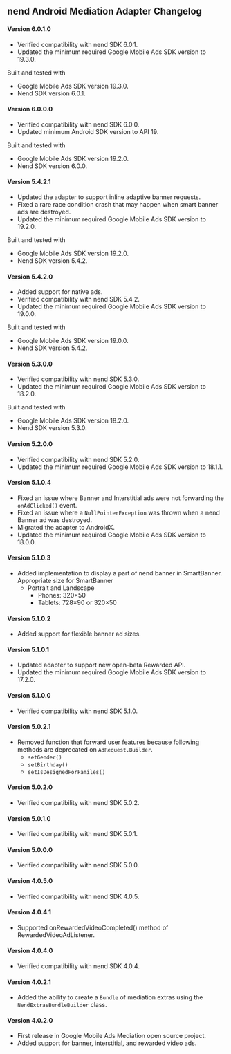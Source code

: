 ## nend Android Mediation Adapter Changelog

#### Version 6.0.1.0
- Verified compatibility with nend SDK 6.0.1.
- Updated the minimum required Google Mobile Ads SDK version to 19.3.0.

Built and tested with
- Google Mobile Ads SDK version 19.3.0.
- Nend SDK version 6.0.1.

#### Version 6.0.0.0
- Verified compatibility with nend SDK 6.0.0.
- Updated minimum Android SDK version to API 19.

Built and tested with
- Google Mobile Ads SDK version 19.2.0.
- Nend SDK version 6.0.0.

#### Version 5.4.2.1
- Updated the adapter to support inline adaptive banner requests.
- Fixed a rare race condition crash that may happen when smart banner ads are destroyed.
- Updated the minimum required Google Mobile Ads SDK version to 19.2.0.

Built and tested with
- Google Mobile Ads SDK version 19.2.0.
- Nend SDK version 5.4.2.

#### Version 5.4.2.0
- Added support for native ads.
- Verified compatibility with nend SDK 5.4.2.
- Updated the minimum required Google Mobile Ads SDK version to 19.0.0.

Built and tested with
- Google Mobile Ads SDK version 19.0.0.
- Nend SDK version 5.4.2.

#### Version 5.3.0.0
- Verified compatibility with nend SDK 5.3.0.
- Updated the minimum required Google Mobile Ads SDK version to 18.2.0.

Built and tested with
- Google Mobile Ads SDK version 18.2.0.
- Nend SDK version 5.3.0.

#### Version 5.2.0.0
- Verified compatibility with nend SDK 5.2.0.
- Updated the minimum required Google Mobile Ads SDK version to 18.1.1.

#### Version 5.1.0.4
- Fixed an issue where Banner and Interstitial ads were not forwarding the `onAdClicked()` event.
- Fixed an issue where a `NullPointerException` was thrown when a nend Banner ad was destroyed.
- Migrated the adapter to AndroidX.
- Updated the minimum required Google Mobile Ads SDK version to 18.0.0.

#### Version 5.1.0.3
- Added implementation to display a part of nend banner in SmartBanner. Appropriate size for SmartBanner
  - Portrait and Landscape
    - Phones: 320×50
    - Tablets: 728×90 or 320×50

#### Version 5.1.0.2
- Added support for flexible banner ad sizes.

#### Version 5.1.0.1
- Updated adapter to support new open-beta Rewarded API.
- Updated the minimum required Google Mobile Ads SDK version to 17.2.0.

#### Version 5.1.0.0
- Verified compatibility with nend SDK 5.1.0.

#### Version 5.0.2.1
- Removed function that forward user features because following methods are deprecated on `AdRequest.Builder`.
  - `setGender()`
  - `setBirthday()`
  - `setIsDesignedForFamiles()`

#### Version 5.0.2.0
- Verified compatibility with nend SDK 5.0.2.

#### Version 5.0.1.0
- Verified compatibility with nend SDK 5.0.1.

#### Version 5.0.0.0
- Verified compatibility with nend SDK 5.0.0.

#### Version 4.0.5.0
- Verified compatibility with nend SDK 4.0.5.

#### Version 4.0.4.1
- Supported onRewardedVideoCompleted() method of RewardedVideoAdListener.

#### Version 4.0.4.0
- Verified compatibility with nend SDK 4.0.4.

#### Version 4.0.2.1
- Added the ability to create a `Bundle` of mediation extras using the
  `NendExtrasBundleBuilder` class.

#### Version 4.0.2.0
- First release in Google Mobile Ads Mediation open source project.
- Added support for banner, interstitial, and rewarded video ads.
